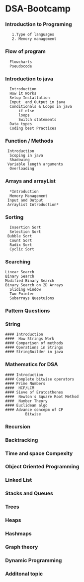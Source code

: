 # DSA-Bootcamp
### Introduction to Programing  
       1.Type of languages
       2. Memory management      
### Flow of program
      Flowcharts
      Pseudocode
### Introduction to java
      Introduction
      How it Works
      Setup Installation
      Input  and Output in java
      Conditionals & Loops in java
          if else
          loops
          Switch statements
      Data types
      Coding best Practices
### Function / Methods
     Introduction
      Scoping in java
      Shadowing
     Variable length arguments
      Overloading
### Arrays and arrayList  
      *Introduction
      Memory Management
     Input and Output
     Arraylist Introduction*
### Sorting
      Insertion Sort
      Selection Sort
     Bubble Sort
      Count Sort
      Radix Sort
      Cyclic Sort
### Searching
    Linear Search
    Binary Search
    Modified Binary Search
    Binary Search on 2D Arrays
      Sliding window
      Two Pointer
      Subarrays Questuions
### Pattern Questions
### String
    #### Introduction
    ####  How Strings Work
    #### Comparison of methods
    #### Operations in Strings
    #### StringBuilder in java
###  Mathematics for DSA
    #### Introduction
    #### Complete bitwise operators
    #### Prime Numbers
    ####  HCF/LCM
    #### Sieve of Eratosthenes
    ####  Newton's Square Root Method
    ####  Number Theory
    #### Euclidean algo
    #### Advance concepm of CP
             Bitwise
### Recursion
### Backtracking
### Time and space Compexity
### Object Oriented Programming
### Linked List
### Stacks and Queues
### Trees
### Heaps
### Hashmaps
### Graph theory
### Dynamic Programming
### Additonal topic
